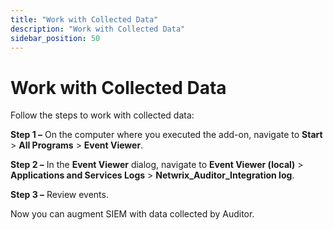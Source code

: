 ```yaml
---
title: "Work with Collected Data"
description: "Work with Collected Data"
sidebar_position: 50
---
```


# Work with Collected Data

Follow the steps to work with collected data:

**Step 1 –** On the computer where you executed the add-on, navigate to **Start** > **All
Programs** > **Event Viewer**.

**Step 2 –** In the **Event Viewer** dialog, navigate to **Event Viewer (local)** > **Applications
and Services Logs** > **Netwrix_Auditor_Integration log**.

**Step 3 –** Review events.

Now you can augment SIEM with data collected by Auditor.
